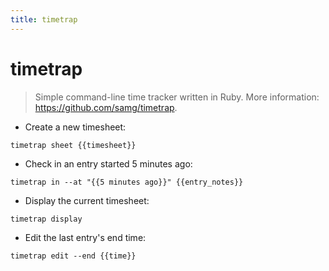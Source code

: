 ```yaml
---
title: timetrap
---
```

# timetrap

> Simple command-line time tracker written in Ruby.
> More information: <https://github.com/samg/timetrap>.

- Create a new timesheet:

`timetrap sheet {{timesheet}}`

- Check in an entry started 5 minutes ago:

`timetrap in --at "{{5 minutes ago}}" {{entry_notes}}`

- Display the current timesheet:

`timetrap display`

- Edit the last entry's end time:

`timetrap edit --end {{time}}`
